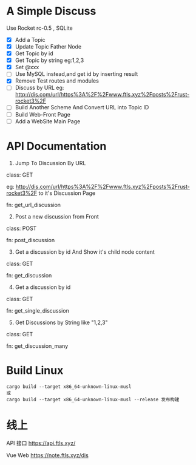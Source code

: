 # A Simple Discuss

Use Rocket rc-0.5 , SQLite

- [x] Add a Topic
- [x] Update Topic Father Node
- [x] Get Topic by id
- [x] Get Topic by string eg:1,2,3
- [x] Set @xxx 
- [ ] Use MySQL instead,and get id by inserting result
- [x] Remove Test routes and modules
- [ ] Discuss by URL eg: http://dis.com/url/https%3A%2F%2Fwww.ftls.xyz%2Fposts%2Frust-rocket3%2F
- [ ] Build Another Scheme And Convert URL into Topic ID
- [ ] Build Web-Front Page
- [ ] Add a WebSite Main Page

# API Documentation

1. Jump To Discussion By URL

class: GET

eg: http://dis.com/url/https%3A%2F%2Fwww.ftls.xyz%2Fposts%2Frust-rocket3%2F to it's Discussion Page

fn: get_url_discussion

2. Post a new discussion from Front

class: POST

fn: post_discussion

3. Get a discussion by id And Show it's child node content

class: GET

fn: get_discussion

4. Get a discussion by id

class: GET

fn: get_single_discussion

5. Get Discussions by String like "1,2,3"

class: GET

fn: get_discussion_many

# Build Linux

```
cargo build --target x86_64-unknown-linux-musl
或
cargo build --target x86_64-unknown-linux-musl --release 发布构建
```

# 线上

API 接口 https://api.ftls.xyz/

Vue Web https://note.ftls.xyz/dis